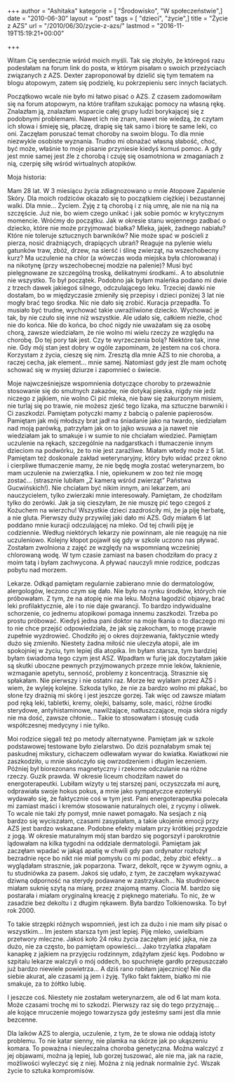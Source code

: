 +++
author = "Ashitaka"
kategorie = [ "Środowisko", "W społeczeństwie",]
date = "2010-06-30"
layout = "post"
tags = [ "dzieci", "życie",]
title = "Życie z AZS"
url = "/2010/06/30/zycie-z-azs/"
lastmod = "2016-11-19T15:19:21+00:00"

+++

Witam Cię serdecznie wśród moich myśli. Tak się złożyło, że któregoś razu podesłałam na forum link do posta, w którym pisałam o swoich przeżyciach związanych z AZS. Dexter zaproponował by dzielić się tym tematem na blogu atopowym, zatem się podzielę, ku pokrzepieniu serc innych łaciatych.

Początkowo wcale nie było mi łatwo pisać o AZS. Z czasem zadomowiłam się na forum atopowym, na które trafiłam szukając pomocy na własną rękę. Znalazłam ją, znalazłam wsparcie całej grupy ludzi borykającej się z podobnymi problemami. Nawet ich nie znam, nawet nie wiedzą, że czytam ich słowa i śmieję się, płaczę, drapię się tak samo i biorę te same leki, co oni. Zaczęłam poruszać temat choroby na swoim blogu. To dla mnie niezwykle osobiste wyznania. Trudno mi obnażać własną słabość, choć, być może, właśnie to moje pisanie przyniesie kiedyś komuś pomoc. A gdy jest mnie samej jest źle z chorobą i czuję się osamotniona w zmaganiach z nią, czerpię siłę wśród wirtualnych atopików.

<!--more-->Moja historia:


  
Mam 28 lat. W 3 miesiącu życia zdiagnozowano u mnie Atopowe Zapalenie Skóry. Dla moich rodziców okazało się to początkiem ciężkiej i bezustannej walki. Dla mnie… Życiem. Żyję z tą chorobą i z nią umrę, ale nie na nią na szczęście. Już nie, bo wiem czego unikać i jak sobie pomóc w krytycznym momencie. Wróćmy do początku. Jak w okresie stanu wojennego zadbać o dziecko, które nie może przyjmować białka? Mleka, jajek, żadnego nabiału? Które nie toleruje sztucznych barwników? Nie może spać w pościeli z pierza, nosić drażniących, drapiących ubrań? Reaguje na pylenie wielu gatunków traw, zbóż, drzew, na sierść i ślinę zwierząt, na wszechobecny kurz? Ma uczulenie na chlor (a wówczas woda miejska była chlorowana) i na nikotynę (przy wszechobecnej modzie na palenie)? Musi być pielęgnowane ze szczególną troską, delikatnymi środkami.. A to absolutnie nie wszystko. To był początek. Podobno jak byłam maleńka podano mi dwie z trzech dawek jakiegoś silnego, odczulającego leku. Trzeciej dawki nie dostałam, bo w międzyczasie zmieniły się przepisy i dzieci poniżej 3 lat nie mogły brać tego środka. Nic nie dało się zrobić. Kuracja przepadła. To musiało być trudne, wychować takie uwrażliwione dziecko. Wychować je tak, by nie czuło się inne niż wszystkie. Ale udało się, całkiem nieźle, choć nie do końca. Nie do końca, bo choć nigdy nie uważałam się za osobę chorą, zawsze wiedziałam, że nie wolno mi wielu rzeczy ze względu na chorobę. Do tej pory tak jest. Czy te wyrzeczenia bolą? Niektóre tak, inne nie. Gdy mój stan jest dobry w ogóle zapominam, że jestem na coś chora. Korzystam z życia, cieszę się nim. Zresztą dla mnie AZS to nie choroba, a raczej cecha, jak element… mnie samej. Natomiast gdy jest źle mam ochotę schować się w mysiej dziurze i zapomnieć o świecie.

Moje najwcześniejsze wspomnienia dotyczące choroby to przeważnie stosowanie się do smutnych zakazów, nie dotykaj pieska, nigdy nie jedz niczego z jajkiem, nie wolno Ci pić mleka, nie baw się zakurzonym misiem, nie turlaj się po trawie, nie możesz zjeść tego lizaka, ma sztuczne barwniki i Ci zaszkodzi. Pamiętam potyczki mamy z babcią o palenie papierosów. Pamiętam jak mój młodszy brat jadł na śniadanie jako na twardo, siedziałam nad moją parówką, patrzyłam jak on to jajko wsuwa a ja nawet nie wiedziałam jak to smakuje i w sumie to nie chciałam wiedzieć. Pamiętam uczulenie na rękach, szczególnie na nadgarstkach i tłumaczenie innym dzieciom na podwórku, że to nie jest zaraźliwe. Miałam wtedy może z 5 lat. Pamiętam też doskonale zakład weterynaryjny, który było widać przez okno i cierpliwe tłumaczenie mamy, że nie będę mogła zostać weterynarzem, bo mam uczulenie na zwierzątka. I nie, opiekunem w zoo też nie mogę zostać… (strasznie lubiłam &#8222;Z kamerą wśród zwierząt&#8221; Państwa Gucwińskich!). Nie chciałam być nikim innym, ani lekarzem, ani nauczycielem, tylko zwierzaki mnie interesowały. Pamiętam, że chodziłam tylko do zerówki. Jak ja się cieszyłam, że nie muszę pić tego czegoś z Kożuchem na wierzchu! Wszystkie dzieci zazdrościły mi, że ja piję herbatę, a nie gluta. Pierwszy duży przywilej jaki dało mi AZS. Gdy miałam 6 lat poddano mnie kuracji odczulającej na mleko. Od tej chwili piję je codziennie. Według niektórych lekarzy nie powinnam, ale nie reaguję na nie uczuleniowo. Kolejny kłopot pojawił się gdy w szkole uczono nas pływać. Zostałam zwolniona z zajęć ze względy na wspomnianą wcześniej chlorowaną wodę. W tym czasie zamiast na basen chodziłam do pracy z moim tatą i byłam zachwycona. A pływać nauczyli mnie rodzice, podczas pobytu nad morzem.

Lekarze. Odkąd pamiętam regularnie zabierano mnie do dermatologów, alergologów, leczono czym się dało. Nie było na rynku środków, których nie próbowałam. Z tym, że na atopię nie ma leku. Można łagodzić objawy, brać leki profilaktycznie, ale i to nie daje gwarancji. To bardzo indywidualne schorzenie, co jednemu atopikowi pomaga innemu zaszkodzi. Trzeba po prostu próbować. Kiedyś jedna pani doktor na moje łkania o to dlaczego mi to nie chce przejść odpowiedziała, że jak się zakocham, to mogę prawie zupełnie wyzdrowieć. Chodziło jej o okres dojrzewania, faktycznie wtedy dużo się zmieniło. Niestety żadna miłość nie uleczyła atopii, ale im spokojniej w życiu, tym lepiej dla atopika. Im byłam starsza, tym bardziej byłam świadoma tego czym jest ASZ. Wpadłam w furię jak doczytałam jakie są skutki uboczne pewnych przyjmowanych przeze mnie leków, łaknienie, wzmaganie apetytu, senność, problemy z koncentracją. Strasznie się spłakałam. Nie pierwszy i nie ostatni raz. Morze łez wylałam przez AZS i wiem, że wyleję kolejne. Szkoda tylko, że nie za bardzo wolno mi płakać, bo słone łzy drażnią mi skórę i jest jeszcze gorzej. Tak więc od zawsze miałam pod ręką leki, tabletki, kremy, olejki, balsamy, sole, maści, różne środki sterydowe, antyhistaminowe, nawilżające, natłuszczające, moja skóra nigdy nie ma dość, zawsze chłonie… Takie to stosowałam i stosuję cuda współczesnej medycyny i nie tylko.

Moi rodzice sięgali też po metody alternatywne. Pamiętam jak w szkole podstawowej testowane było zielarstwo. Do dziś poznałabym smak tej paskudnej mikstury, cichaczem odlewałam wywar do kwiatka. Kwiatkowi nie zaszkodziło, u mnie skończyło się owrzodzeniem i długim leczeniem. Później był biorezonans magnetyczny i rzekome odczulanie na różne rzeczy. Guzik prawda. W okresie liceum chodziłam nawet do energoterapeutki. Lubiłam wizyty u tej starszej pani, oczyszczała mi aurę, odprawiała swoje hokus pokus, a mnie jako sympatyczce ezoteryki wydawało się, że faktycznie coś w tym jest. Pani energoterapeutka polecała mi zamiast maści i kremów stosowanie naturalnych olei, z rycyny i oliwek. To wcale nie taki zły pomysł, mnie nawet pomagało. Na sesjach z nią bardzo się wyciszałam, czasami zasypiałam, a takie ukojenie emocji przy AZS jest bardzo wskazane. Podobne efekty miałam przy krótkiej przygodzie z jogą. W okresie maturalnym mój stan bardzo się pogorszył i parokrotnie lądowałam na kilka tygodni na oddziale dermatologii. Pamiętam jak zaczęłam wpadać w jakąś apatię w chwili gdy pan ordynator rozłożył bezradnie ręce bo nikt nie miał pomysłu co mi podać, żeby zbić efekty… a wyglądałam strasznie, jak poparzona. Twarz, dekolt, ręce w żywym ogniu, a tu studniówka za pasem. Jakoś się udało, z tym, że zaczęłam wykazywać dziwną odporność na sterydy podawane w zastrzykach… Na studniówce miałam suknię szytą na miarę, przez znajomą mamy. Ciocia M. bardzo się postarała i miałam oryginalną kreację z pięknego materiału. To nic, że w zasadzie bez dekoltu i z długim rękawem. Była bardzo Tolkienowska. To był rok 2000.

To takie strzępki różnych wspomnień, jest ich za dużo i nie mam siły pisać o wszystkim… Im jestem starsza tym jest lepiej. Piję mleko, uwielbiam przetwory mleczne. Jakoś koło 24 roku życia zaczęłam jeść jajka, nie za dużo, nie za często, bo pamiętam opowieści… Jako trzylatka złapałam kanapkę z jajkiem na przyjęciu rodzinnym, zdążyłam zjeść kęs. Podobno w szpitalu lekarze walczyli o mój oddech, bo spuchnięte gardło przepuszczało już bardzo niewiele powietrza… A dziś rano robiłam jajecznicę! Nie dla siebie akurat, ale czasami ją jem i żyję. Tylko fakt faktem, białko mi nie smakuje, za to żółtko lubię.

I jeszcze coś. Niestety nie zostałam weterynarzem, ale od 6 lat mam kota. Może czasami trochę mi to szkodzi. Pierwszy raz się do tego przyznaję… ale kojące mruczenie mojego towarzysza gdy jesteśmy sami jest dla mnie bezcenne.

Dla laików AZS to alergia, uczulenie, z tym, że te słowa nie oddają istoty problemu. To nie katar sienny, nie plamka na skórze jak po ukąszeniu komara. To poważna i nieuleczalna choroba genetyczna. Można walczyć z jej objawami, można ją lepiej, lub gorzej tuszować, ale nie ma, jak na razie, możliwości wyleczyć się z niej. Można z nią jednak normalnie żyć. Wszak życie to sztuka kompromisów.